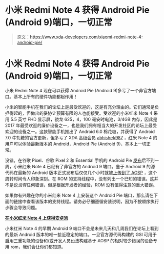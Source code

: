 # 小米 Redmi Note 4 获得 Android Pie (Android 9)端口，一切正常

> 原文：<https://www.xda-developers.com/xiaomi-redmi-note-4-android-pie/>

# 小米 Redmi Note 4 获得 Android Pie (Android 9)端口，一切正常

小米 Redmi Note 4 现在可以获得 Android Pie (Android 9)多亏了一个非官方端口。基本上所有的硬件功能都起作用！

小米的智能手机在我们的论坛上是最受欢迎的，这是有充分理由的。它们通常是负担得起的，但做出的妥协让预算有限的人也能接受。受欢迎的小米红米 Note 4 采用 5.5 英寸 FHD 显示屏，骁龙 625，4，100 毫安时电池，3/4GB 内存，因此是 2017 年最受欢迎的廉价设备之一，也是我们拥有相当大的开发社区的论坛上最受欢迎的设备之一。这款智能手机推出了 Android 6.0 棉花糖，并获得了 Android 7.0 牛轧糖的官方更新，但多亏了 XDA 高级会员 [abhishek987](https://forum.xda-developers.com/member.php?u=6070905) ，红米 Note 4 的用户可以体验最新版本的 Android，Android Pie (Android 9)，基本上一切正常。

没错，在谷歌 Pixel、谷歌 Pixel 2 和 Essential 手机的 Android Pie [发布](https://www.xda-developers.com/android-pie-google-pixel-google-pixel-2/)后不到一周，小米红米 Note 4 已经有了非官方的 Android 9 端口。鉴于 Android 9 的源代码在最新的 Android 版本正式发布后仅仅几个小时就被[上传到了 AOSP](https://www.xda-developers.com/android-pie-source-code-aosp/) ，这个周转时间令人印象深刻。在 ROM 的支持线程中，没有列出一个已知的错误。这并不是说*没有*任何错误，但是根据开发者的经验，ROM 没有值得注意的重大错误。

如果你有兴趣在你的小米红米 Note 4 上安装这个 Android Pie 端口，那么请在下面的链接中查看该版本的支持线程。请务必仔细遵循安装说明，因为不按顺序执行步骤会导致问题。

[**在小米红米 Note 4 上获得安卓派**](https://forum.xda-developers.com/redmi-note-4/xiaomi-redmi-note-4-snapdragon-roms-kernels-recoveries--other-development/rom-aosp-9-0-t3827939)

小米红米 Note 4 的早期 Android 9 端口不会是未来几天和几周我们在论坛上看到的最新 Android 版本的唯一接近稳定的端口。一旦官方源代码构建的 GSI 可用于启用三重功能的设备和/或开发人员设法构建基于 AOSP 的相对较少错误的设备专用 rom，我们会让你们都知道。